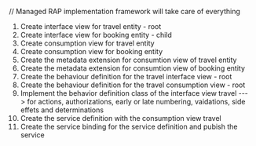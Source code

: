 // Managed RAP implementation framework will take care of everything

1) Create interface view for travel entity - root
2) Create interface view for booking entity -  child
3) Create consumption view for travel entity
4) Create consumption view for booking entity
5) Create the metadata extension for consumtion view of travel entity
6) Create the metadata extension for consumtion view of booking entity
7) Create the behaviour definition for the travel interface view - root
8) Create the behaviour definition for the travel consumption view - root
9) Implement the behavior definition class of the interface view travel ---> for actions, authorizations, early or late numbering, vaidations, side effets and determinations
10) Create the service definition with the consumption view travel
11) Create the service binding for the service definition and pubish the service 
